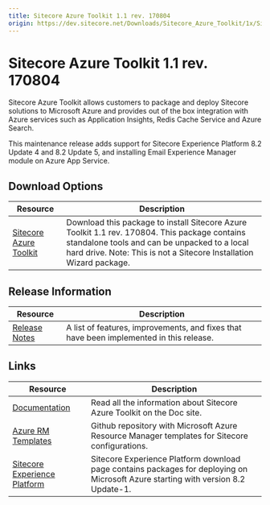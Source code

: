 ```yaml
---
title: Sitecore Azure Toolkit 1.1 rev. 170804
origin: https://dev.sitecore.net/Downloads/Sitecore_Azure_Toolkit/1x/Sitecore_Azure_Toolkit_111.aspx
---
```


# Sitecore Azure Toolkit 1.1 rev. 170804

Sitecore Azure Toolkit allows customers to package and deploy Sitecore solutions to Microsoft Azure and provides out of the box integration with Azure services such as Application Insights, Redis Cache Service and Azure Search.

This maintenance release adds support for Sitecore Experience Platform 8.2 Update 4 and 8.2 Update 5, and installing Email Experience Manager module on Azure App Service.

## Download Options

 | Resource | Description |
 | --- | --- |
 | [Sitecore Azure Toolkit](https://sitecoredev.azureedge.net/~/media/E7B14032B3904A658A610A6358C365E3.ashx?date=20170927T143526) | Download this package to install Sitecore Azure Toolkit 1.1 rev. 170804. This package contains standalone tools and can be unpacked to a local hard drive. Note: This is not a Sitecore Installation Wizard package. |

## Release Information

 | Resource | Description |
 | --- | --- |
 | [Release Notes](/downloads/Sitecore%20Azure%20Toolkit/1x/Sitecore%20Azure%20Toolkit%20111/Release%20notes) | A list of features, improvements, and fixes that have been implemented in this release. |

## Links

 | Resource | Description |
 | --- | --- |
 | [Documentation](https://doc.sitecore.net:443/en/Products/Cloud/82/Working%20with%20Sitecore%20Azure) | Read all the information about Sitecore Azure Toolkit on the Doc site. |
 | [Azure RM Templates](https://github.com/Sitecore/Sitecore-Azure-Quickstart-Templates) | Github repository with Microsoft Azure Resource Manager templates for Sitecore configurations. |
 | [Sitecore Experience Platform](/downloads/Sitecore%20Experience%20Platform) | Sitecore Experience Platform download page contains packages for deploying on Microsoft Azure starting with version 8.2 Update-1. |